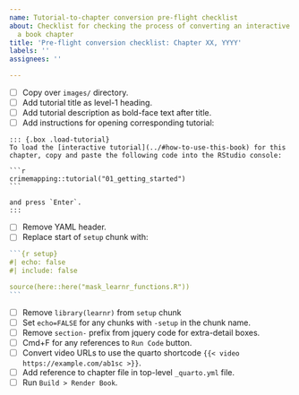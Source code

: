 ```yaml
---
name: Tutorial-to-chapter conversion pre-flight checklist
about: Checklist for checking the process of converting an interactive tutorial to
  a book chapter
title: 'Pre-flight conversion checklist: Chapter XX, YYYY'
labels: ''
assignees: ''

---
```


- [ ] Copy over `images/` directory.
- [ ] Add tutorial title as level-1 heading.
- [ ] Add tutorial description as bold-face text after title.
- [ ] Add instructions for opening corresponding tutorial:

````
::: {.box .load-tutorial}
To load the [interactive tutorial](../#how-to-use-this-book) for this chapter, copy and paste the following code into the RStudio console:

```r
crimemapping::tutorial("01_getting_started")
```

and press `Enter`.
:::
````

- [ ] Remove YAML header.
- [ ] Replace start of `setup` chunk with:

````r
```{r setup}
#| echo: false
#| include: false

source(here::here("mask_learnr_functions.R"))
```
````

- [ ] Remove `library(learnr)` from `setup` chunk
- [ ] Set `echo=FALSE` for any chunks with `-setup` in the chunk name.
- [ ] Remove `section-` prefix from jquery code for extra-detail boxes.
- [ ] Cmd+F for any references to `Run Code` button.
- [ ] Convert video URLs to use the quarto shortcode `{{< video https://example.com/ab1sc >}}`.
- [ ] Add reference to chapter file in top-level `_quarto.yml` file.
- [ ] Run `Build > Render Book`.

